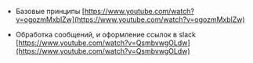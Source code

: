 - Базовые принципы
[https://www.youtube.com/watch?v=ogozmMxblZw](https://www.youtube.com/watch?v=ogozmMxblZw)

- Обработка сообщений, и оформление ссылок в slack
[https://www.youtube.com/watch?v=QsmbvwgOLdw](https://www.youtube.com/watch?v=QsmbvwgOLdw)